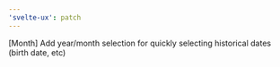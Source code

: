 ```yaml
---
'svelte-ux': patch
---
```


[Month] Add year/month selection for quickly selecting historical dates (birth date, etc)
